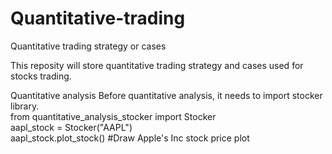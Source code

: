 # Quantitative-trading
Quantitative trading strategy or cases 

This reposity will store quantitative trading strategy and cases used for stocks trading.


Quantitative analysis
Before quantitative analysis, it needs to import stocker library.   
from quantitative_analysis_stocker import Stocker  
aapl_stock = Stocker("AAPL")   
aapl_stock.plot_stock()  #Draw Apple's Inc stock price plot



